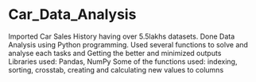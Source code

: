 # Car_Data_Analysis
Imported Car Sales History having over 5.5lakhs datasets. Done Data Analysis using Python programming. Used several functions to solve and analyse each tasks and Getting the better and minimized outputs \
Libraries used: Pandas, NumPy
Some of the functions used: indexing, sorting, crosstab, creating and calculating new values to columns
